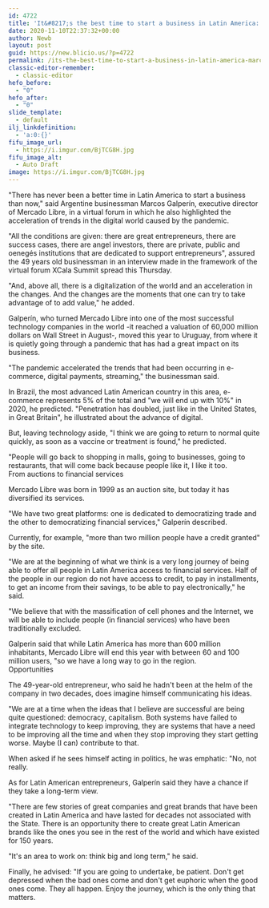 ```yaml
---
id: 4722
title: 'It&#8217;s the best time to start a business in Latin America: Marcos Galperín'
date: 2020-11-10T22:37:32+00:00
author: Newb
layout: post
guid: https://new.blicio.us/?p=4722
permalink: /its-the-best-time-to-start-a-business-in-latin-america-marcos-galperin/
classic-editor-remember:
  - classic-editor
hefo_before:
  - "0"
hefo_after:
  - "0"
slide_template:
  - default
ilj_linkdefinition:
  - 'a:0:{}'
fifu_image_url:
  - https://i.imgur.com/BjTCG8H.jpg
fifu_image_alt:
  - Auto Draft
image: https://i.imgur.com/BjTCG8H.jpg
---
```

"There has never been a better time in Latin America to start a business than now," said Argentine businessman Marcos Galperín, executive director of Mercado Libre, in a virtual forum in which he also highlighted the acceleration of trends in the digital world caused by the pandemic.

"All the conditions are given: there are great entrepreneurs, there are success cases, there are angel investors, there are private, public and oenegés institutions that are dedicated to support entrepreneurs", assured the 49 years old businessman in an interview made in the framework of the virtual forum XCala Summit spread this Thursday.

"And, above all, there is a digitalization of the world and an acceleration in the changes. And the changes are the moments that one can try to take advantage of to add value," he added.

Galperín, who turned Mercado Libre into one of the most successful technology companies in the world -it reached a valuation of 60,000 million dollars on Wall Street in August-, moved this year to Uruguay, from where it is quietly going through a pandemic that has had a great impact on its business.

"The pandemic accelerated the trends that had been occurring in e-commerce, digital payments, streaming," the businessman said.

In Brazil, the most advanced Latin American country in this area, e-commerce represents 5% of the total and "we will end up with 10%" in 2020, he predicted. "Penetration has doubled, just like in the United States, in Great Britain", he illustrated about the advance of digital.

But, leaving technology aside, "I think we are going to return to normal quite quickly, as soon as a vaccine or treatment is found," he predicted.

"People will go back to shopping in malls, going to businesses, going to restaurants, that will come back because people like it, I like it too.  
From auctions to financial services

Mercado Libre was born in 1999 as an auction site, but today it has diversified its services.

"We have two great platforms: one is dedicated to democratizing trade and the other to democratizing financial services," Galperín described.

Currently, for example, "more than two million people have a credit granted" by the site.

"We are at the beginning of what we think is a very long journey of being able to offer all people in Latin America access to financial services. Half of the people in our region do not have access to credit, to pay in installments, to get an income from their savings, to be able to pay electronically," he said.

"We believe that with the massification of cell phones and the Internet, we will be able to include people (in financial services) who have been traditionally excluded.

Galperin said that while Latin America has more than 600 million inhabitants, Mercado Libre will end this year with between 60 and 100 million users, "so we have a long way to go in the region.  
Opportunities

The 49-year-old entrepreneur, who said he hadn't been at the helm of the company in two decades, does imagine himself communicating his ideas.

"We are at a time when the ideas that I believe are successful are being quite questioned: democracy, capitalism. Both systems have failed to integrate technology to keep improving, they are systems that have a need to be improving all the time and when they stop improving they start getting worse. Maybe (I can) contribute to that.

When asked if he sees himself acting in politics, he was emphatic: "No, not really.

As for Latin American entrepreneurs, Galperín said they have a chance if they take a long-term view.

"There are few stories of great companies and great brands that have been created in Latin America and have lasted for decades not associated with the State. There is an opportunity there to create great Latin American brands like the ones you see in the rest of the world and which have existed for 150 years.

"It's an area to work on: think big and long term," he said.

Finally, he advised: "If you are going to undertake, be patient. Don't get depressed when the bad ones come and don't get euphoric when the good ones come. They all happen. Enjoy the journey, which is the only thing that matters.